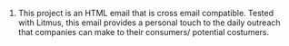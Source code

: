 1) This project is an HTML email that is cross email compatible. Tested with Litmus, this email provides a personal touch to the daily outreach that companies can make to their consumers/ potential costumers.
